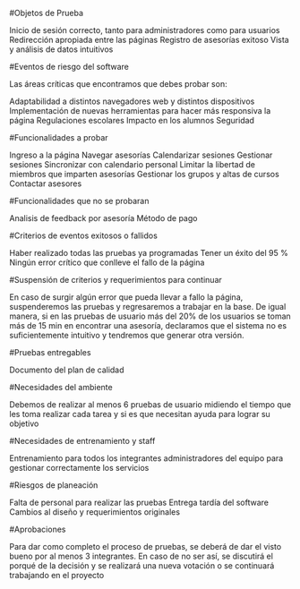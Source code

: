 #Objetos de Prueba

Inicio de sesión correcto, tanto para administradores como para usuarios
Redirección apropiada entre las páginas
Registro de asesorías exitoso
Vista y análisis de datos intuitivos

#Eventos de riesgo del software

Las áreas críticas que encontramos que debes probar son:

Adaptabilidad a distintos navegadores web y distintos dispositivos
Implementación de nuevas herramientas para hacer más responsiva la página
Regulaciones escolares
Impacto en los alumnos
Seguridad

#Funcionalidades a probar

Ingreso a la página
Navegar asesorías
Calendarizar sesiones
Gestionar sesiones
Sincronizar con calendario personal
Limitar la libertad de miembros que imparten asesorías
Gestionar los grupos y altas de cursos
Contactar asesores

#Funcionalidades que no se probaran

Analisis de feedback por asesoría
Método de pago

#Criterios de eventos exitosos o fallidos

Haber realizado todas las pruebas ya programadas
Tener un éxito del 95 %
Ningún error crítico que conlleve el fallo de la página

#Suspensión de criterios y requerimientos para continuar

En caso de surgir algún error que pueda llevar a fallo la página, suspenderemos las pruebas y regresaremos a trabajar en la base. De igual manera, si en las pruebas de usuario más del 20% de los usuarios se toman más de 15 min en encontrar una asesoría, declaramos que el sistema no es suficientemente intuitivo y tendremos que generar otra versión.

#Pruebas entregables

Documento del plan de calidad

#Necesidades del ambiente

Debemos de realizar al menos 6 pruebas de usuario midiendo el tiempo que les toma realizar cada tarea y si es que necesitan ayuda para lograr su objetivo

#Necesidades de entrenamiento y staff

Entrenamiento para todos los integrantes administradores del equipo para gestionar correctamente los servicios

#Riesgos de planeación

Falta de personal para realizar las pruebas
Entrega tardía del software
Cambios al diseño y requerimientos originales

#Aprobaciones

Para dar como completo el proceso de pruebas, se deberá de dar el visto bueno por al menos 3 integrantes. En caso de no ser así, se discutirá el porqué de la decisión y se realizará una nueva votación o se continuará trabajando en el proyecto
